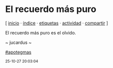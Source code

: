 # El recuerdo más puro
[ [inicio](https://github.com/jucardus/jucardus.github.io/blob/main/index.md) · [índice](https://github.com/jucardus/jucardus.github.io/blob/main/indice.md) · [etiquetas](https://github.com/jucardus/jucardus.github.io/blob/main/etiquetas.md) · [actividad](https://github.com/jucardus/jucardus.github.io/blob/main/actividad.md) · [compartir](https://x.com/intent/tweet?text=El+recuerdo+m%C3%A1s+puro...+%E2%80%94+Apotegmas%0A%0A%E2%86%92+https%3A%2F%2Fgithub.com%2Fjucardus%2Fjucardus.github.io%2Fblob%2Fmain%2Fe%2Fl%2Fr%2Fel-recuerdo-mas-puro.md%0A%0A%23apotegmas_jucardus) ]

El recuerdo más puro es el olvido.

~ jucardus ~

[#apotegmas](https://github.com/jucardus/jucardus.github.io/blob/main/a/p/apotegmas.md)

<sup>25-10-27 20:03:04</sup>
